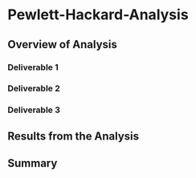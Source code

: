 # Pewlett-Hackard-Analysis



## Overview of Analysis

### Deliverable 1
### Deliverable 2
### Deliverable 3


## Results from the Analysis


## Summary